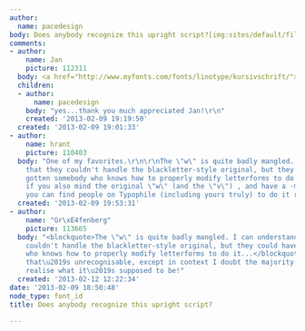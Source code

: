 ```yaml
---
author:
  name: pacedesign
body: Does anybody recognize this upright script?[img:sites/default/files/old-images/font4_6519.PNG]
comments:
- author:
    name: Jan
    picture: 112311
  body: <a href="http://www.myfonts.com/fonts/linotype/kursivschrift/">Kursivschrift</a>
  children:
  - author:
      name: pacedesign
    body: "yes...thank you much appreciated Jan!\r\n"
    created: '2013-02-09 19:19:50'
  created: '2013-02-09 19:01:33'
- author:
    name: hrant
    picture: 110403
  body: "One of my favorites.\r\n\r\nThe \"w\" is quite badly mangled. I can understand
    that they couldn't handle the blackletter-style original, but they could have
    gotten somebody who knows how to properly modify letterforms to do it... John,
    if you also mind the original \"w\" (and the \"v\") , and have a -modest- budget,
    you can find people on Typophile (including yours truly) to do it right.\r\n\r\nhhp\r\n"
  created: '2013-02-09 19:53:31'
- author:
    name: "Gr\xE4fenberg"
    picture: 113665
  body: "<blockquote>The \"w\" is quite badly mangled. I can understand that they
    couldn't handle the blackletter-style original, but they could have gotten somebody
    who knows how to properly modify letterforms to do it...</blockquote>\r\nJeez
    that\u2019s unrecognisable, except in context I doubt the majority of people would
    realise what it\u2019s supposed to be!"
  created: '2013-02-12 12:22:34'
date: '2013-02-09 18:50:48'
node_type: font_id
title: Does anybody recognize this upright script?

---
```

